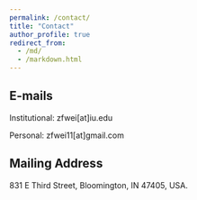 ```yaml
---
permalink: /contact/
title: "Contact"
author_profile: true
redirect_from: 
  - /md/
  - /markdown.html
---
```


## E-mails
Institutional: zfwei\[at\]iu.edu

Personal: zfwei11\[at\]gmail.com


## Mailing Address
831 E Third Street,
Bloomington,
IN 47405, USA.